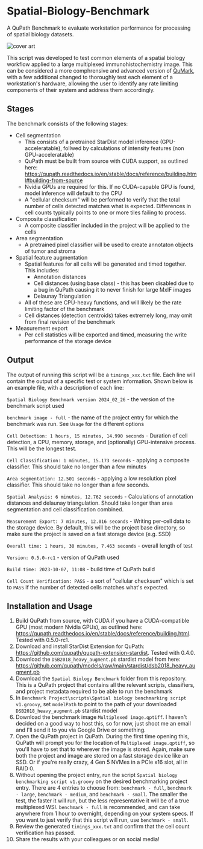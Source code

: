 # Spatial-Biology-Benchmark
A QuPath Benchmark to evaluate workstation performance for processing of spatial biology datasets.

![cover art](https://github.com/MarkZaidi/Spatial-Biology-Benchmark/assets/52012166/863fb2d7-4c82-4ce6-a843-d47855277ab8)

This script was developed to test common elements of a spatial biology workflow applied to a large multiplexed immunohistochemistry image. This can be considered a more comphrensive and advanced version of [QuMark](https://github.com/MarkZaidi/QuMark), with a few additional changed to thoroughly test each element of a workstation's hardware, allowing the user to identify any rate limiting components of their system and address them accordingly. 

## Stages
  The benchmark consists of the following stages:
  - Cell segmentation
      - This consists of a pretrained StarDist model inference (GPU-acceleratable), follwed by calculations
        of intensity features (non GPU-acceleratable)
      - QuPath must be built from source with CUDA support, as outlined here: https://qupath.readthedocs.io/en/stable/docs/reference/building.html#building-from-source
      - Nvidia GPUs are required for this. If no CUDA-capable GPU is found, model inference will default to the CPU
      - A "cellular checksum" will be performed to verify that the total number of cells detected matches what is expected.
        Differences in cell counts typically points to one or more tiles failing to process.
  - Composite classification
      - A composite classifier included in the project will be applied to the cells
  - Area segmentation
      - A pretrained pixel classifier will be used to create annotaton objects of tumor and stroma
  - Spatial feature augmentation
      - Spatial features for all cells will be generated and timed together. This includes:
          - Annotation distances
          - Cell distances (using base class) - this has been disabled due to a bug in QuPath causing it to never finish for large MxIF images
          - Delaunay Triangulation
      - All of these are CPU-heavy functions, and will likely be the rate limiting factor of the benchmark
      - Cell distances (detection centroids) takes extremely long, may omit from final revision of the benchmark
  - Measurement export
      - Per cell statistics will be exported and timed, measuring the write performance of the storage device
## Output
The output of running this script will be a `timings_xxx.txt` file. Each line will contain the output of a specific test or system information. Shown below is an example file, with a description of each line:

`Spatial Biology Benchmark version 2024_02_26` - the version of the benchmark script used
 
`benchmark image - full` - the name of the project entry for which the benchmark was run. See `Usage` for the different options

`Cell Detection: 1 hours, 15 minutes, 14.990 seconds` - Duration of cell detection, a CPU, memory, storage, and (optionally) GPU-intensive process. This will be the longest test.

`Cell Classification: 1 minutes, 15.173 seconds` - applying a composite classifier. This should take no longer than a few minutes

`Area segmentation: 12.501 seconds` - applying a low resolution pixel classifier. This should take no longer than a few seconds.

`Spatial Analysis: 6 minutes, 12.762 seconds` - Calculations of annotation distances and delaunay triangulation. Should take longer than area segmentation and cell classification combined.

`Measurement Export: 7 minutes, 12.016 seconds` - Writing per-cell data to the storage device. By default, this will be the project base directory, so make sure the project is saved on a fast storage device (e.g. SSD)
 
`Overall time: 1 hours, 30 minutes, 7.463 seconds` - overall length of test

`Version: 0.5.0-rc1` - version of QuPath used

`Build time: 2023-10-07, 11:08` - build time of QuPath build

`Cell Count Verification: PASS` - a sort of "cellular checksum" which is set to `PASS` if the number of detected cells matches what's expected.

## Installation and Usage
1. Build QuPath from source, with CUDA if you have a CUDA-compatible GPU (most modern Nvidia GPUs), as outlined here: https://qupath.readthedocs.io/en/stable/docs/reference/building.html. Tested with 0.5.0-rc1.
2. Download and install StarDist Extension for QuPath: https://github.com/qupath/qupath-extension-stardist. Tested with 0.4.0.
3. Download the `DSB2018_heavy_augment.pb` stardist model from here: https://github.com/qupath/models/raw/main/stardist/dsb2018_heavy_augment.pb
4. Download the `Spatial Biology Benchmark` folder from this repository. This is a QuPath project that contains all the relevant scripts, classifiers, and project metadata required to be able to run the benchmark
5. In `Benchmark Project\scripts\Spatial biology benchmarking script v1.groovy`, set `modelPath` to point to the path of your downloaded `DSB2018_heavy_augment.pb` stardist model
6. Download the benchmark image `Multiplexed image.qptiff`. I haven't decided on a good way to host this, so for now, just shoot me an email and I'll send it to you via Google Drive or something.
7. Open the QuPath project in QuPath. During the first time opening this, QuPath will prompt you for the location of `Multiplexed image.qptiff`, so you'll have to set that to wherever the image is stored. Again, make sure both the project and image are stored on a fast storage device like an SSD. Or if you're really crazy, 4 Gen 5 NVMes in a PCIe x16 slot, all in RAID 0.
8. Without opening the project entry, run the script `Spatial biology benchmarking script v1.groovy` on the desired benchmarking project entry. There are 4 entries to choose from: `benchmark - full`, `benchmark - large`, `benchmark - medium`, and `benchmark - small`. The smaller the test, the faster it will run, but the less representative it will be of a true multiplexed WSI. `benchmark - full` is recommended, and can take anywhere from 1 hour to overnight, depending on your system specs. If you want to just verify that this script will run, use `benchmark - small`.
9. Review the generated `timings_xxx.txt` and confirm that the cell count verification has passed.
10. Share the results with your colleagues or on social media!



